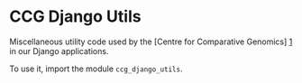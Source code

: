 # CCG Django Utils

Miscellaneous utility code used by the [Centre for Comparative
Genomics] [1] in our Django applications.

To use it, import the module ``ccg_django_utils``.


[1]: http://ccg.murdoch.edu.au/
